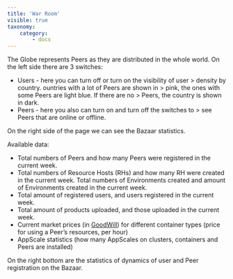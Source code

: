 ```yaml
---
title: 'War Room'
visible: true
taxonomy:
    category:
        - docs
---
```

The Globe represents Peers as they are distributed in the whole world. On the left side there are 3 switches:

- Users - here you can turn off or turn on the visibility of user > density by country. ountries with a lot of Peers are shown in > pink, the ones with some Peers are light blue. If there are no > Peers, the country is shown in dark.
- Peers - here you also can turn on and turn off the switches to > see Peers that are online or offline.

On the right side of the page we can see the Bazaar statistics.

Available data:

- Total numbers of Peers and how many Peers were registered in the current week.
- Total numbers of Resource Hosts (RHs) and how many RH were created in the current week. Total numbers of Environments created and amount of Environments created in the current week.
- Total amount of registered users, and users registered in the current week.
- Total amount of products uploaded, and those uploaded in the current week.
- Current market prices (in [GoodWill](https://subutai.io/goodwill.html)) for different container types (price for using a Peer’s resources, per hour)
- AppScale statistics (how many AppScales on clusters, containers and Peers are installed)

On the right bottom are the statistics of dynamics of user and Peer registration on the Bazaar.